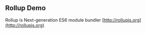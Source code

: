 ## Rollup Demo
Rollup is Next-generation ES6 module bundler [http://rollupjs.org](http://rollupjs.org)


